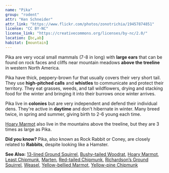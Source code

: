 ```yaml
---
name: "Pika"
group: "rodent"
attr: "Ken Schneider"
attr_link: "https://www.flickr.com/photos/zonotrichia/19457874851"
license: "CC BY-NC"
license_link: "https://creativecommons.org/licenses/by-nc/2.0/"
location: [bc,ab]
habitat: [mountain]
---
```

Pika are very vocal small mammals (7-8 in long) with **large ears** that can be found on rock faces and cliffs near mountain meadows **above the treeline** in western North America.

Pika have thick, peppery-brown fur that usually covers their very short tail. They use **high-pitched calls** and **whistles** to communicate and protect their territory. They eat grasses, weeds, and tall wildflowers, drying and stacking food for the winter and bringing it into their burrows once winter arrives.

Pika live in **colonies** but are very independent and defend their individual dens. They're active in **daytime** and don't hibernate in winter. Many breed twice, in spring and summer, giving birth to 2-6 young each time.

[Hoary Marmot](/animals/hoarymar) also live in the mountains above the treeline, but they are 3 times as large as Pika.

**Did you know?** Pika, also known as Rock Rabbit or Coney, are closely related to **Rabbits**, despite looking like a Hamster.

<!-- generated, do not edit -->
**See Also:**
[13-lined Ground Squirrel](/animals/13linegs),
[Bushy-tailed Woodrat](/animals/buwrat),
[Hoary Marmot](/animals/hoarymar),
[Least Chipmunk](/animals/leastchip),
[Marten](/animals/marten),
[Red-tailed Chipmunk](/animals/retchip),
[Richardson’s Ground Squirrel](/animals/richgs),
[Weasel](/animals/weasel),
[Yellow-bellied Marmot](/animals/yelbelmar),
[Yellow-pine Chipmunk](/animals/yelpchip)
